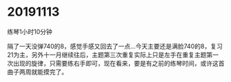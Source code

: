 # 20191113

练琴1小时10分钟

隔了一天没弹740的8，感觉手感又回去了一点...今天主要还是满脸740的8，复习21为主，另外十一月继续往后，主题第三次重复实际上只是左手在重复主题第一次出现的旋律，只需要练右手即可，现在看来，要是有之前的练琴时间，或许这首曲子两周就能摸完了。
